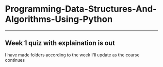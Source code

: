 # Programming-Data-Structures-And-Algorithms-Using-Python
---
Week 1 quiz with explaination is out
---
I have made folders according to the week
I'll update as the course continues
